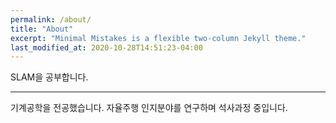 ```yaml
---
permalink: /about/
title: "About"
excerpt: "Minimal Mistakes is a flexible two-column Jekyll theme."
last_modified_at: 2020-10-28T14:51:23-04:00
---
```


SLAM을 공부합니다.

---

기계공학을 전공했습니다. 자율주행 인지분야를 연구하며 석사과정 중입니다. 
